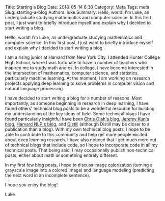 Title: Starting a Blog
Date: 2018-05-14 6:30
Category: Meta
Tags: meta
Slug: starting-a-blog
Authors: luke
Summary: Hello, world! I'm Luke, an undergraduate studying mathematics and computer science. In this first post, I just want to briefly introduce myself and explain why I decided to start writing a blog.


Hello, world! I'm Luke, an undergraduate studying mathematics and computer science. In this first post, I just want to briefly introduce myself and explain why I decided to start writing a blog.

I am a rising junior at Harvard from New York City. I attended Hunter College High School, where I was fortunate to have a number of teachers who inspired me to study math and cs. In college, I have become interested in the intersection of mathematics, computer science, and statistics, particularly machine learning. At the moment, I am working on research projects applying deep learning to solve problems in computer vision and natural language processing.

I have decided to start writing a blog for a number of reasons. Most importantly, as someone beginning in research in deep learning, I have found others' technical blog posts to be a wonderful resource for building my understanding of the key ideas of field. Some technical blogs I have found particularly insightful have been [Chris Olah's blog](http://colah.github.io), [Jeremy Kun's blog](https://jeremykun.com/), [Harvard NLP's blog](http://nlp.seas.harvard.edu/2018/04/03/attention.html), and [Distill](https://distill.pub/) (although Distill may be closer to a publication than a blog). With my own technical blog posts, I hope to be able to contribute to this community and help get more people excited about deep learning research. I have also noticed that I get much more out of technical blogs that include code, so I hope to incorporate code in all my technical posts. That being said, I may occasionally publish non-technical posts, either about math or something entirely different.

In my first few blog posts, I hope to discuss [image colorization](/image-colorization.html) (turning a grayscale image into a colored image) and language modeling (predicting the next word in an incomplete sentence). 

I hope you enjoy the blog!  

Luke 

